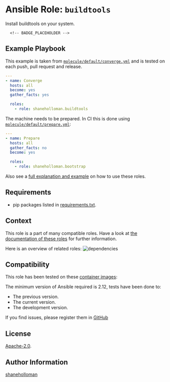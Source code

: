 # Ansible Role: `buildtools`

Install buildtools on your system.

      <!-- BADGE_PLACEHOLDER -->

## Example Playbook

This example is taken from [`molecule/default/converge.yml`](https://github.com/shaneholloman/ansible-role-buildtools/blob/main/molecule/default/converge.yml) and is tested on each push, pull request and release.

```yml
---
- name: Converge
  hosts: all
  become: yes
  gather_facts: yes

  roles:
    - role: shaneholloman.buildtools
```

The machine needs to be prepared. In CI this is done using [`molecule/default/prepare.yml`](https://github.com/shaneholloman/ansible-role-buildtools/blob/main/molecule/default/prepare.yml):

```yml
---
- name: Prepare
  hosts: all
  gather_facts: no
  become: yes

  roles:
    - role: shaneholloman.bootstrap
```

Also see a [full explanation and example](https://shaneholloman.com/how-to-use-these-roles.html) on how to use these roles.

## Requirements

- pip packages listed in [requirements.txt](https://github.com/shaneholloman/ansible-role-buildtools/blob/main/requirements.txt).

## Context

This role is a part of many compatible roles. Have a look at [the documentation of these roles](https://shaneholloman.com/) for further information.

Here is an overview of related roles:
![dependencies](https://raw.githubusercontent.com/shaneholloman/ansible-role-buildtools/png/requirements.png "Dependencies")

## Compatibility

This role has been tested on these [container images](https://hub.docker.com/u/shaneholloman):

The minimum version of Ansible required is 2.12, tests have been done to:

- The previous version.
- The current version.
- The development version.

If you find issues, please register them in [GitHub](https://github.com/shaneholloman/ansible-role-buildtools/issues)

## License

[Apache-2.0](https://github.com/shaneholloman/ansible-role-buildtools/blob/main/LICENSE).

## Author Information

[shaneholloman](https://shaneholloman.com/)
